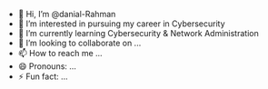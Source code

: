- 👋 Hi, I’m @danial-Rahman
- 👀 I’m interested in pursuing my career in Cybersecurity
- 🌱 I’m currently learning Cybersecurity & Network Administration
- 💞️ I’m looking to collaborate on ...
- 📫 How to reach me ...
- 😄 Pronouns: ...
- ⚡ Fun fact: ...

<!---
danial-Rahman/danial-Rahman is a ✨ special ✨ repository because its `README.md` (this file) appears on your GitHub profile.
You can click the Preview link to take a look at your changes.
--->

